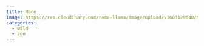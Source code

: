 ```yaml
---
title: Mane
image: https://res.cloudinary.com/rama-llama/image/upload/v1603129640/Main_ofjmz3.jpg
categories:
  - wild
  - zoo
---
```

